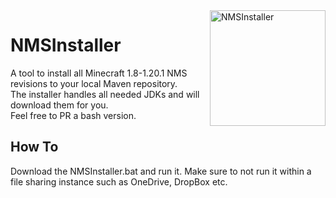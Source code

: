 <img width="185" src="https://static.wikia.nocookie.net/minecraft_gamepedia/images/c/c0/Make_Stuff_icon_%28MCE%29.png/revision/latest/scale-to-width-down/185?cb=20210912144304" alt="NMSInstaller" align="right">
<div align="left">
<h1>NMSInstaller</h1>

A tool to install all Minecraft 1.8-1.20.1 NMS revisions to your local Maven repository.  
The installer handles all needed JDKs and will download them for you.  
Feel free to PR a bash version.

<h2>How To</h2>
Download the NMSInstaller.bat and run it. Make sure to not run it within a file sharing instance such as OneDrive, DropBox etc.

